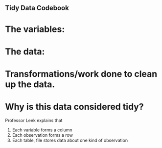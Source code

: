 ## Tidy Data Codebook

# The variables:

# The data:

# Transformations/work done to clean up the data.

# Why is this data considered tidy?

Professor Leek explains that 

1. Each variable forms a column
2. Each observation forms a row
3. Each table, file stores data about one kind of observation

